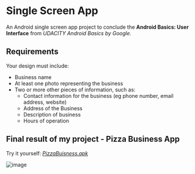 # Single Screen App
An Android single screen app project to conclude the __Android Basics: User Interface__ from *UDACITY Android Basics by Google.*

## Requirements ##
Your design must include:

* Business name
* At least one photo representing the business
* Two or more other pieces of information, such as:
  * Contact information for the business (eg phone number, email address, website)
  * Address of the Business
  * Description of business
  * Hours of operation

## Final result of my project - Pizza Business App
Try it yourself: *[PizzaBuisness.apk](https://www.mediafire.com/file/lp3fti1e3nhjyox/PizzaBuisness.apk/file)*

![image](https://user-images.githubusercontent.com/31850356/113474352-d4f46800-946f-11eb-81d5-3d1f1ef786a1.png)
